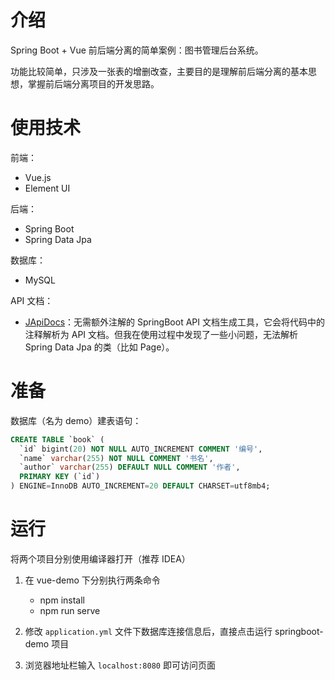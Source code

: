 # 介绍

Spring Boot + Vue 前后端分离的简单案例：图书管理后台系统。

功能比较简单，只涉及一张表的增删改查，主要目的是理解前后端分离的基本思想，掌握前后端分离项目的开发思路。

# 使用技术

前端：

- Vue.js
- Element UI

后端：

- Spring Boot
- Spring Data Jpa

数据库：

- MySQL

API 文档：

- [JApiDocs](https://japidocs.agilestudio.cn/#/zh-cn/)：无需额外注解的 SpringBoot API 文档生成工具，它会将代码中的注释解析为 API 文档。但我在使用过程中发现了一些小问题，无法解析 Spring Data Jpa 的类（比如 Page）。

# 准备

数据库（名为 demo）建表语句：

```sql
CREATE TABLE `book` (
  `id` bigint(20) NOT NULL AUTO_INCREMENT COMMENT '编号',
  `name` varchar(255) NOT NULL COMMENT '书名',
  `author` varchar(255) DEFAULT NULL COMMENT '作者',
  PRIMARY KEY (`id`)
) ENGINE=InnoDB AUTO_INCREMENT=20 DEFAULT CHARSET=utf8mb4;
```

# 运行

将两个项目分别使用编译器打开（推荐 IDEA）

1. 在 vue-demo 下分别执行两条命令
   - npm install
   - npm run serve

2. 修改 `application.yml` 文件下数据库连接信息后，直接点击运行 springboot-demo 项目

3. 浏览器地址栏输入 `localhost:8080` 即可访问页面